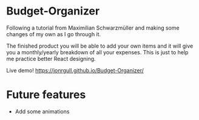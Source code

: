 # Budget-Organizer

Following a tutorial from Maximilian Schwarzmüller and making some changes of my own as I go through it.

The finished product you will be able to add your own items and it will give you a monthly/yearly breakdown of all your expenses. This is just to help me practice better React designing.

Live demo! https://jonrgull.github.io/Budget-Organizer/

# Future features

- Add some animations
